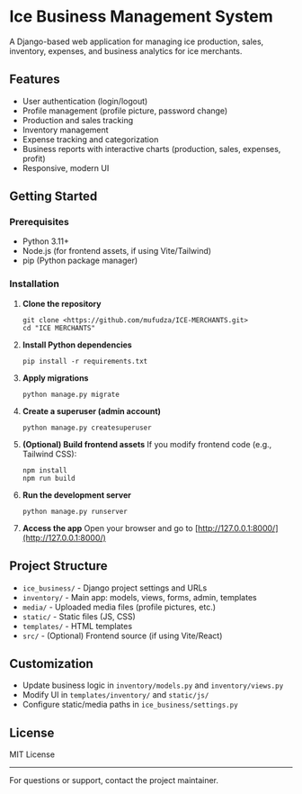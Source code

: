 # Ice Business Management System

A Django-based web application for managing ice production, sales, inventory, expenses, and business analytics for ice merchants.

## Features
- User authentication (login/logout)
- Profile management (profile picture, password change)
- Production and sales tracking
- Inventory management
- Expense tracking and categorization
- Business reports with interactive charts (production, sales, expenses, profit)
- Responsive, modern UI

## Getting Started

### Prerequisites
- Python 3.11+
- Node.js (for frontend assets, if using Vite/Tailwind)
- pip (Python package manager)

### Installation
1. **Clone the repository**
   ```pwsh
   git clone <https://github.com/mufudza/ICE-MERCHANTS.git>
   cd "ICE MERCHANTS"
   ```
2. **Install Python dependencies**
   ```pwsh
   pip install -r requirements.txt
   ```
3. **Apply migrations**
   ```pwsh
   python manage.py migrate
   ```
4. **Create a superuser (admin account)**
   ```pwsh
   python manage.py createsuperuser
   ```
5. **(Optional) Build frontend assets**
   If you modify frontend code (e.g., Tailwind CSS):
   ```pwsh
   npm install
   npm run build
   ```
6. **Run the development server**
   ```pwsh
   python manage.py runserver
   ```
7. **Access the app**
   Open your browser and go to [http://127.0.0.1:8000/](http://127.0.0.1:8000/)

## Project Structure
- `ice_business/` - Django project settings and URLs
- `inventory/` - Main app: models, views, forms, admin, templates
- `media/` - Uploaded media files (profile pictures, etc.)
- `static/` - Static files (JS, CSS)
- `templates/` - HTML templates
- `src/` - (Optional) Frontend source (if using Vite/React)

## Customization
- Update business logic in `inventory/models.py` and `inventory/views.py`
- Modify UI in `templates/inventory/` and `static/js/`
- Configure static/media paths in `ice_business/settings.py`

## License
MIT License

---

For questions or support, contact the project maintainer.
